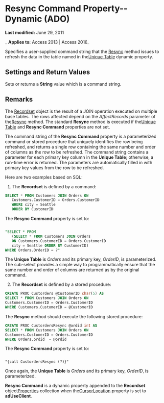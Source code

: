 
# Resync Command Property--Dynamic (ADO)

 **Last modified:** June 29, 2011

 _ **Applies to:** Access 2013 | Access 2016_



Specifies a user-supplied command string that the [Resync](f594a200-56e6-fcf5-9b0a-900c56377f24.md) method issues to refresh the data in the table named in the[Unique Table](e6374782-755b-322b-21de-6d6a386dcd98.md) dynamic property.

## Settings and Return Values

Sets or returns a  **String** value which is a command string.


## Remarks

The [Recordset](0f963bf8-f066-dc8a-b754-f427de712df1.md) object is the result of a JOIN operation executed on multiple base tables. The rows affected depend on the _AffectRecords_ parameter of the[Resync](f594a200-56e6-fcf5-9b0a-900c56377f24.md) method. The standard **Resync** method is executed if the[Unique Table](e6374782-755b-322b-21de-6d6a386dcd98.md) and **Resync Command** properties are not set.

The command string of the  **Resync Command** property is a parameterized command or stored procedure that uniquely identifies the row being refreshed, and returns a single row containing the same number and order of columns as the row to be refreshed. The command string contains a parameter for each primary key column in the **Unique Table**; otherwise, a run-time error is returned. The parameters are automatically filled in with primary key values from the row to be refreshed.

Here are two examples based on SQL:

1) The  **Recordset** is defined by a command:




```sql
SELECT * FROM Customers JOIN Orders ON 
   Customers.CustomerID = Orders.CustomerID
   WHERE city = Seattle
   ORDER BY CustomerID

```

The  **Resync Command** property is set to:




```sql

"SELECT * FROM 
   (SELECT * FROM Customers JOIN Orders 
   ON Customers.CustomerID = Orders.CustomerID
   city = Seattle ORDER BY CustomerID)
WHERE Orders.OrderID = ?"
```

The  **Unique Table** is _Orders_ and its primary key, _OrderID_, is parameterized. The sub-select provides a simple way to programmatically ensure that the same number and order of columns are returned as by the original command.

2) The  **Recordset** is defined by a stored procedure:




```sql
CREATE PROC Custorders @CustomerID char(5) AS 
SELECT * FROM Customers JOIN Orders ON 
Customers.CustomerID = Orders.CustomerID 
WHERE Customers.CustomerID = @CustomerID
```

The  **Resync** method should execute the following stored procedure:




```sql
CREATE PROC CustordersResync @ordid int AS 
SELECT * FROM Customers JOIN Orders ON 
Customers.CustomerID = Orders.CustomerID
WHERE Orders.ordid  = @ordid
```

The  **Resync Command** property is set to:




```

"{call CustordersResync (?)}"
```

Once again, the  **Unique Table** is _Orders_ and its primary key, _OrderID_, is parameterized.

 **Resync Command** is a dynamic property appended to the **Recordset** object[Properties](4d662790-1252-c930-e6f9-edf6a38636af.md) collection when the[CursorLocation](8a048bd4-ae25-a555-1c07-14364b7e6560.md) property is set to **adUseClient**.

